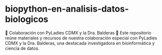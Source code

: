# biopython-en-analisis-datos-biologicos
🤝 Colaboración con PyLadies CDMX y la Dra. Balderas 🧬  Este repositorio reúne materiales y recursos de nuestra colaboración especial con PyLadies CDMX y la Dra. Balderas, una destacada investigadora en bioinformática y ciencia de datos.
